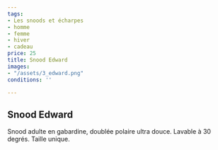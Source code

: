 ```yaml
---
tags:
- Les snoods et écharpes
- homme
- femme
- hiver
- cadeau
price: 25
title: Snood Edward
images:
- "/assets/3_edward.png"
conditions: ''

---
```

## Snood Edward

Snood adulte en gabardine, doublée polaire ultra douce. Lavable à 30 degrés. Taille unique.